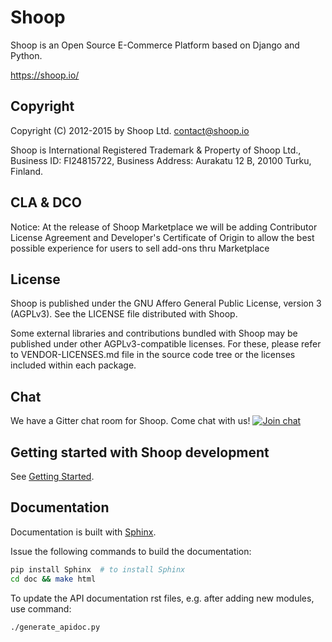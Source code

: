 # Shoop

Shoop is an Open Source E-Commerce Platform based on Django and Python.

https://shoop.io/

## Copyright

Copyright (C) 2012-2015 by Shoop Ltd. <contact@shoop.io>

Shoop is International Registered Trademark & Property of Shoop Ltd.,
Business ID: FI24815722, Business Address: Aurakatu 12 B, 20100 Turku,
Finland.

## CLA & DCO

Notice: At the release of Shoop Marketplace we will be adding
Contributor License Agreement and Developer's Certificate of Origin to
allow the best possible experience for users to sell add-ons thru
Marketplace

## License

Shoop is published under the GNU Affero General Public License,
version 3 (AGPLv3). See the LICENSE file distributed with Shoop.

Some external libraries and contributions bundled with Shoop may be
published under other AGPLv3-compatible licenses.  For these, please
refer to VENDOR-LICENSES.md file in the source code tree or the licenses
included within each package.

## Chat

We have a Gitter chat room for Shoop.  Come chat with us!
[![Join chat][join-chat-img]](https://gitter.im/shoopio/shoop)

[join-chat-img]: https://badges.gitter.im/Join%20Chat.svg

## Getting started with Shoop development

See [Getting Started](doc/getting_started_dev.rst).

## Documentation

Documentation is built with [Sphinx](http://sphinx-doc.org/).

Issue the following commands to build the documentation:

```sh
pip install Sphinx  # to install Sphinx
cd doc && make html
```

To update the API documentation rst files, e.g. after adding new
modules, use command:

```sh
./generate_apidoc.py
```
